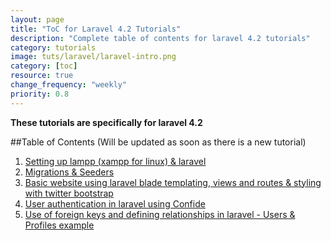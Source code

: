 ```yaml
---
layout: page
title: "ToC for Laravel 4.2 Tutorials"
description: "Complete table of contents for laravel 4.2 tutorials"
category: tutorials
image: tuts/laravel/laravel-intro.png
category: [toc]
resource: true
change_frequency: "weekly"
priority: 0.8
---
```


**These tutorials are specifically for laravel 4.2**

##Table of Contents (Will be updated as soon as there is a new tutorial)

1. [Setting up lampp (xampp for linux) & laravel](/tutorials/setup-laravel-project-on-xampp-linux/01/12/2015)
2. [Migrations & Seeders](/tutorials/laravel-migrations-tutorial-how-to-manage-database/01/14/2015)
3. [Basic website using laravel blade templating, views and routes & styling with twitter bootstrap](/tutorials/basic-website-in-laravel-styling-it-with-twitter-bootstrap/01/15/2015)
4. [User authentication in laravel using Confide](/tutorials/user-authentication-in-laravel-using-confide/01/27/2015)
5. [Use of foreign keys and defining relationships in laravel - Users & Profiles example](/tutorials/use-of-foreign-keys-and-defining-relationships-in-laravel/01/27/2015)
